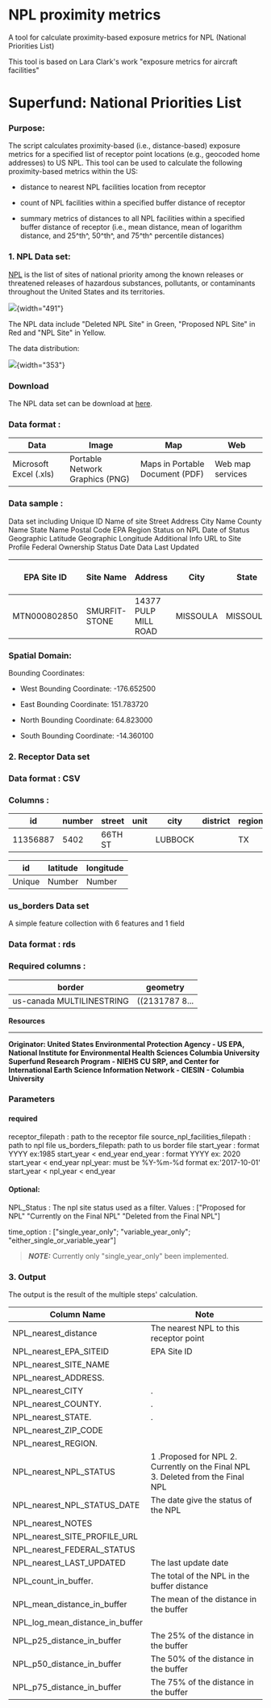# NPL proximity metrics

A tool for calculate proximity-based exposure metrics for NPL (National Priorities List)

This tool is based on Lara Clark's work "exposure metrics for aircraft facilities"

# Superfund: National Priorities List

### Purpose:

The script calculates proximity-based (i.e., distance-based) exposure metrics for a specified list of receptor point locations (e.g., geocoded home addresses) to US NPL. This tool can be used to calculate the following proximity-based metrics within the US:

-   distance to nearest NPL facilities location from receptor

-   count of NPL facilities within a specified buffer distance of receptor

-   summary metrics of distances to all NPL facilities within a specified buffer distance of receptor (i.e., mean distance, mean of logarithm distance, and 25^th^, 50^th^, and 75^th^ percentile distances)

### 1. NPL Data set:

[NPL](https://www.epa.gov/superfund/superfund-national-priorities-list-npl) is the list of sites of national priority among the known releases or threatened releases of hazardous substances, pollutants, or contaminants throughout the United States and its territories.

![](images/npl_data3.jpg){width="491"}

The NPL data include "Deleted NPL Site" in Green, "Proposed NPL Site" in Red and "NPL Site" in Yellow.

The data distribution:

![](images/npl_data.jpg){width="353"}

### Download

The NPL data set can be download at [here](https://sedac.ciesin.columbia.edu/data/set/superfund-epa-national-priorities-list-ciesin-mod-v2).

### Data format :

| Data                   | Image                           | Map                             | Web              |
|------------------|------------------|------------------|------------------|
| Microsoft Excel (.xls) | Portable Network Graphics (PNG) | Maps in Portable Document (PDF) | Web map services |

### Data sample :

Data set including Unique ID Name of site Street Address City Name County Name State Name Postal Code EPA Region Status on NPL Date of Status Geographic Latitude Geographic Longitude Additional Info URL to Site Profile Federal Ownership Status Date Data Last Updated

| EPA Site ID  | Site Name     | Address              | City     | State    | County | Postal Code | EPA Region | Status on NPL    | NPL Status Date | Latitude | Longitude  |
|------|------|------|------|------|------|------|------|------|------|------|------|
| MTN000802850 | SMURFIT-STONE | 14377 PULP MILL ROAD | MISSOULA | MISSOULA | MT     | 59808       | 8          | Proposed for NPL | 2013-05-24      | 46.96488 | -114.19782 |

### Spatial Domain:

Bounding Coordinates:

-   West Bounding Coordinate: -176.652500

-   East Bounding Coordinate: 151.783720

-   North Bounding Coordinate: 64.823000

-   South Bounding Coordinate: -14.360100

### 2. Receptor Data set

### Data format : CSV

### Columns :

| id       | number | street  | unit | city    | district | region | postcode | longitude | latitude | time_start | time_end |
|------|------|------|------|------|------|------|------|------|------|------|------|
| 11356887 | 5402   | 66TH ST |      | LUBBOCK |          | TX     | 79424    | -97.99003 | 30.36718 | 1976       | 1988     |

| id     | latitude | longitude |
|--------|----------|-----------|
| Unique | Number   | Number    |

### us_borders Data set

A simple feature collection with 6 features and 1 field

### Data format : rds

### Required columns :

| border                    | geometry       |
|---------------------------|----------------|
| us-canada MULTILINESTRING | ((2131787 8... |

**Resources**

------------------------------------------------------------------------

**Originator: United States Environmental Protection Agency - US EPA, National Institute for Environmental Health Sciences Columbia University Superfund Research Program - NIEHS CU SRP, and Center for International Earth Science Information Network - CIESIN - Columbia University**

### Parameters

#### required

receptor_filepath : path to the receptor file source_npl_facilities_filepath : path to npl file us_borders_filepath: path to us border file start_year : format YYYY ex:1985 start_year \< end_year end_year : format YYYY ex: 2020 start_year \< end_year npl_year: must be %Y-%m-%d format ex:'2017-10-01' start_year \< npl_year \< end_year

#### Optional:

NPL_Status : The npl site status used as a filter. Values : ["Proposed for NPL" "Currently on the Final NPL" "Deleted from the Final NPL"]

time_option : ["single_year_only"; "variable_year_only"; "either_single_or_variable_year"]

> ***NOTE:*** Currently only "single_year_only" been implemented.

### 3. Output

The output is the result of the multiple steps' calculation.

| Column Name                     | Note                                                                            |
|---------------------------------|---------------------------------------|
| NPL_nearest_distance            | The nearest NPL to this receptor point                                          |
| NPL_nearest_EPA_SITEID          | EPA Site ID                                                                     |
| NPL_nearest_SITE_NAME           |                                                                                 |
| NPL_nearest_ADDRESS.            |                                                                                 |
| NPL_nearest_CITY                | .                                                                               |
| NPL_nearest_COUNTY.             | .                                                                               |
| NPL_nearest_STATE.              | .                                                                               |
| NPL_nearest_ZIP_CODE            |                                                                                 |
| NPL_nearest_REGION.             |                                                                                 |
| NPL_nearest_NPL_STATUS          | 1 .Proposed for NPL 2. Currently on the Final NPL 3. Deleted from the Final NPL |
| NPL_nearest_NPL_STATUS_DATE     | The date give the status of the NPL                                             |
| NPL_nearest_NOTES               |                                                                                 |
| NPL_nearest_SITE_PROFILE_URL    |                                                                                 |
| NPL_nearest_FEDERAL_STATUS      |                                                                                 |
| NPL_nearest_LAST_UPDATED        | The last update date                                                            |
| NPL_count_in_buffer.            | The total of the NPL in the buffer distance                                     |
| NPL_mean_distance_in_buffer     | The mean of the distance in the buffer                                          |
| NPL_log_mean_distance_in_buffer |                                                                                 |
| NPL_p25_distance_in_buffer      | The 25% of the distance in the buffer                                           |
| NPL_p50_distance_in_buffer      | The 50% of the distance in the buffer                                           |
| NPL_p75_distance_in_buffer      | The 75% of the distance in the buffer                                           |
